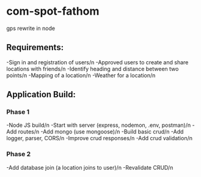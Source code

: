 # com-spot-fathom
gps rewrite in node

<h2>Requirements: </h2>
-Sign in and registration of users/n
-Approved users to create and share locations with friends/n
-Identify heading and distance between two points/n
-Mapping of a location/n
-Weather for a location/n

<h2>Application Build:</h2>

<h3>Phase 1</h3>
-Node JS build/n
-Start with server (express, nodemon, .env, postman)/n
-Add routes/n
-Add mongo (use mongoose)/n
-Build basic crud/n
-Add logger, parser, CORS/n
-Improve crud responses/n
-Add crud validation/n

<h3>Phase 2</h3>
-Add database join (a location joins to user)/n
-Revalidate CRUD/n

